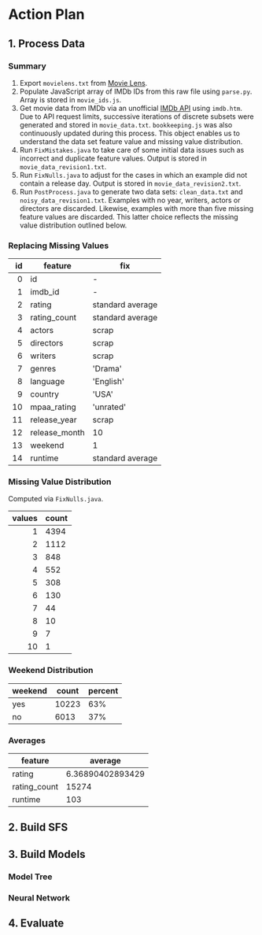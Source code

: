 # Action Plan

## 1. Process Data

### Summary

1. Export `movielens.txt` from [Movie Lens](http://movielens.umn.edu/).
1. Populate JavaScript array of IMDb IDs from this raw file using `parse.py`. Array is stored in `movie_ids.js`.
1. Get movie data from IMDb via an unofficial [IMDb API](http://imdbapi.org/) using `imdb.htm`. Due to API request limits, successive iterations of discrete subsets were generated and stored in `movie_data.txt`. `bookkeeping.js` was also continuously updated during this process. This object enables us to understand the data set feature value and missing value distribution.
1. Run `FixMistakes.java` to take care of some initial data issues such as incorrect and duplicate feature values. Output is stored in `movie_data_revision1.txt`.
1. Run `FixNulls.java` to adjust for the cases in which an example did not contain a release day. Output is stored in `movie_data_revision2.txt`.
1. Run `PostProcess.java` to generate two data sets: `clean_data.txt` and `noisy_data_revision1.txt`. Examples with no year, writers, actors or directors are discarded. Likewise, examples with more than five missing feature values are discarded. This latter choice reflects the missing value distribution outlined below.

### Replacing Missing Values

id | feature          | fix
--:| ---------------- | -------------------
0  | id               | -
1  | imdb_id          | -
2  | rating           | standard average		
3  | rating_count     | standard average
4  | actors           | scrap
5  | directors        | scrap
6  | writers          | scrap
7  | genres           | 'Drama'
8  | language         | 'English'
9  | country          | 'USA'
10 | mpaa_rating      | 'unrated'
11 | release_year     | scrap
12 | release_month    | 10
13 | weekend          | 1
14 | runtime          | standard average

### Missing Value Distribution

Computed via `FixNulls.java`.

values | count
---:| ---
1 | 4394
2 | 1112
3 | 848
4 | 552
5 | 308
6 | 130
7 | 44
8 | 10
9 | 7
10 | 1

### Weekend Distribution

weekend | count | percent
---| --- | ---
yes | 10223 | 63%
no | 6013 | 37%

### Averages

feature | average
--- | ---
rating | 6.36890402893429
rating_count | 15274
runtime | 103

## 2. Build SFS

## 3. Build Models

### Model Tree
### Neural Network

## 4. Evaluate